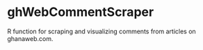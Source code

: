 # ghWebCommentScraper
R function for scraping and visualizing comments from articles on ghanaweb.com.
